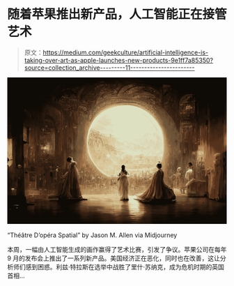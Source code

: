 # 随着苹果推出新产品，人工智能正在接管艺术

> 原文：<https://medium.com/geekculture/artificial-intelligence-is-taking-over-art-as-apple-launches-new-products-9e1ff7a85350?source=collection_archive---------11----------------------->

![](img/5756da8be1dd2ab8da1e50b8a329357f.png)

“Théâtre D’opéra Spatial” by Jason M. Allen via Midjourney

本周，一幅由人工智能生成的画作赢得了艺术比赛，引发了争议。苹果公司在每年 9 月的发布会上推出了一系列新产品。美国经济正在恶化，同时也在改善，这让分析师们感到困惑。利兹·特拉斯在选举中战胜了里什·苏纳克，成为危机时期的英国首相…